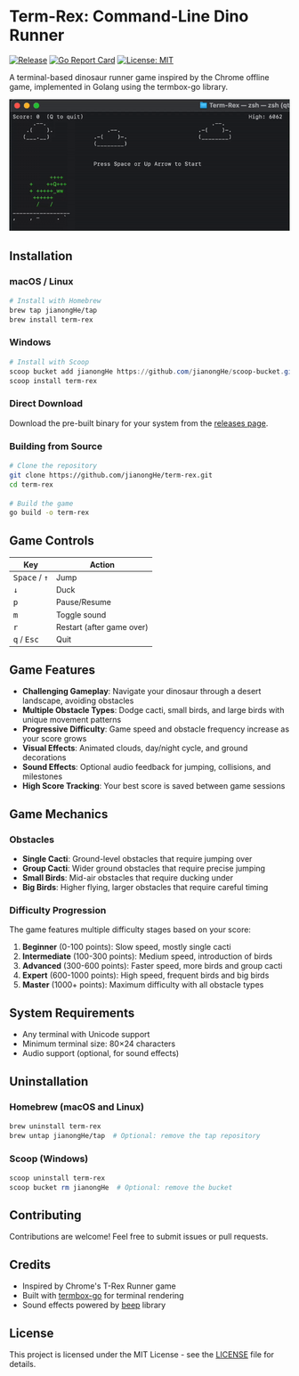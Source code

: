 # Term-Rex: Command-Line Dino Runner

[![Release](https://img.shields.io/github/v/release/jianongHe/term-rex)](https://github.com/jianongHe/term-rex/releases/latest)
[![Go Report Card](https://goreportcard.com/badge/github.com/jianongHe/term-rex)](https://goreportcard.com/report/github.com/jianongHe/term-rex)
[![License: MIT](https://img.shields.io/badge/License-MIT-yellow.svg)](https://opensource.org/licenses/MIT)

A terminal-based dinosaur runner game inspired by the Chrome offline game, implemented in Golang using the termbox-go library.

![Term-Rex Game Demo](https://github.com/jianongHe/term-rex/raw/main/assets/demo.gif)

## Installation

### macOS / Linux

```bash
# Install with Homebrew
brew tap jianongHe/tap
brew install term-rex
```

### Windows

```powershell
# Install with Scoop
scoop bucket add jianongHe https://github.com/jianongHe/scoop-bucket.git
scoop install term-rex
```

### Direct Download

Download the pre-built binary for your system from the [releases page](https://github.com/jianongHe/term-rex/releases/latest).

### Building from Source

```bash
# Clone the repository
git clone https://github.com/jianongHe/term-rex.git
cd term-rex

# Build the game
go build -o term-rex
```

## Game Controls

| Key | Action |
|-----|--------|
| <kbd>Space</kbd> / <kbd>↑</kbd> | Jump |
| <kbd>↓</kbd> | Duck |
| <kbd>p</kbd> | Pause/Resume |
| <kbd>m</kbd> | Toggle sound |
| <kbd>r</kbd> | Restart (after game over) |
| <kbd>q</kbd> / <kbd>Esc</kbd> | Quit |

## Game Features

- **Challenging Gameplay**: Navigate your dinosaur through a desert landscape, avoiding obstacles
- **Multiple Obstacle Types**: Dodge cacti, small birds, and large birds with unique movement patterns
- **Progressive Difficulty**: Game speed and obstacle frequency increase as your score grows
- **Visual Effects**: Animated clouds, day/night cycle, and ground decorations
- **Sound Effects**: Optional audio feedback for jumping, collisions, and milestones
- **High Score Tracking**: Your best score is saved between game sessions

## Game Mechanics

### Obstacles

- **Single Cacti**: Ground-level obstacles that require jumping over
- **Group Cacti**: Wider ground obstacles that require precise jumping
- **Small Birds**: Mid-air obstacles that require ducking under
- **Big Birds**: Higher flying, larger obstacles that require careful timing

### Difficulty Progression

The game features multiple difficulty stages based on your score:

1. **Beginner** (0-100 points): Slow speed, mostly single cacti
2. **Intermediate** (100-300 points): Medium speed, introduction of birds
3. **Advanced** (300-600 points): Faster speed, more birds and group cacti
4. **Expert** (600-1000 points): High speed, frequent birds and big birds
5. **Master** (1000+ points): Maximum difficulty with all obstacle types

## System Requirements

- Any terminal with Unicode support
- Minimum terminal size: 80×24 characters
- Audio support (optional, for sound effects)

## Uninstallation

### Homebrew (macOS and Linux)

```bash
brew uninstall term-rex
brew untap jianongHe/tap  # Optional: remove the tap repository
```

### Scoop (Windows)

```powershell
scoop uninstall term-rex
scoop bucket rm jianongHe  # Optional: remove the bucket
```

## Contributing

Contributions are welcome! Feel free to submit issues or pull requests.

## Credits

- Inspired by Chrome's T-Rex Runner game
- Built with [termbox-go](https://github.com/nsf/termbox-go) for terminal rendering
- Sound effects powered by [beep](https://github.com/faiface/beep) library

## License

This project is licensed under the MIT License - see the [LICENSE](LICENSE) file for details.
